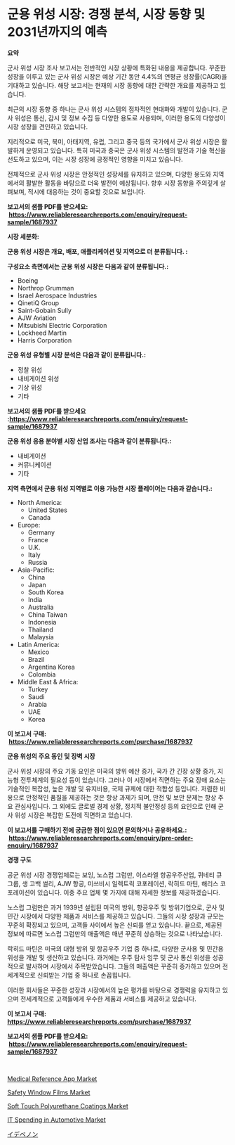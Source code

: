 <p><h1>군용 위성 시장: 경쟁 분석, 시장 동향 및 2031년까지의 예측</h1></p><p><strong>요약</strong></p>
<p><p>군사 위성 시장 조사 보고서는 전반적인 시장 상황에 특화된 내용을 제공합니다. 꾸준한 성장을 이루고 있는 군사 위성 시장은 예상 기간 동안 4.4%의 연평균 성장률(CAGR)을 기대하고 있습니다. 해당 보고서는 현재의 시장 동향에 대한 간략한 개요를 제공하고 있습니다.</p><p>최근의 시장 동향 중 하나는 군사 위성 시스템의 점차적인 현대화와 개발이 있습니다. 군사 위성은 통신, 감시 및 정보 수집 등 다양한 용도로 사용되며, 이러한 용도의 다양성이 시장 성장을 견인하고 있습니다.</p><p>지리적으로 미국, 북미, 아태지역, 유럽, 그리고 중국 등의 국가에서 군사 위성 시장은 활발하게 운영되고 있습니다. 특히 미국과 중국은 군사 위성 시스템의 발전과 기술 혁신을 선도하고 있으며, 이는 시장 성장에 긍정적인 영향을 미치고 있습니다.</p><p>전체적으로 군사 위성 시장은 안정적인 성장세를 유지하고 있으며, 다양한 용도와 지역에서의 활발한 활동을 바탕으로 더욱 발전이 예상됩니다. 향후 시장 동향을 주의깊게 살펴보며, 적시에 대응하는 것이 중요할 것으로 보입니다.</p></p>
<p><strong>보고서의 샘플 PDF를 받으세요: &nbsp;<a href="https://www.reliableresearchreports.com/enquiry/request-sample/1687937">https://www.reliableresearchreports.com/enquiry/request-sample/1687937</a></strong></p>
<p><strong>시장 세분화:</strong></p>
<p><strong> 군용 위성 시장은 개요, 배포, 애플리케이션 및 지역으로 더 분류됩니다. :</strong></p>
<p><strong>구성요소 측면에서는 군용 위성 시장은 다음과 같이 분류됩니다.:</strong></p>
<p><ul><li>Boeing</li><li>Northrop Grumman</li><li>Israel Aerospace Industries</li><li>QinetiQ Group</li><li>Saint-Gobain Sully</li><li>AJW Aviation</li><li>Mitsubishi Electric Corporation</li><li>Lockheed Martin</li><li>Harris Corporation</li></ul></p>
<p><strong> 군용 위성 유형별 시장 분석은 다음과 같이 분류됩니다.:</strong></p>
<p><ul><li>정찰 위성</li><li>내비게이션 위성</li><li>기상 위성</li><li>기타</li></ul></p>
<p><strong>보고서의 샘플 PDF를 받으세요 :<a href="https://www.reliableresearchreports.com/enquiry/request-sample/1687937">https://www.reliableresearchreports.com/enquiry/request-sample/1687937</a></strong></p>
<p><strong> 군용 위성 응용 분야별 시장 산업 조사는 다음과 같이 분류됩니다.:</strong></p>
<p><ul><li>내비게이션</li><li>커뮤니케이션</li><li>기타</li></ul></p>
<p><strong>지역 측면에서 군용 위성 지역별로 이용 가능한 시장 플레이어는 다음과 같습니다.:</strong></p>
<p><ul>
    <li>
        North America:
        <ul>
            <li>United States</li>
            <li>Canada</li>
        </ul>
    </li>
    <li>
        Europe:
        <ul>
            <li>Germany</li>
            <li>France</li>
            <li>U.K.</li>
            <li>Italy</li>
            <li>Russia</li>
        </ul>
    </li>
    <li>
        Asia-Pacific:
        <ul>
            <li>China</li>
            <li>Japan</li>
            <li>South Korea</li>
            <li>India</li>
            <li>Australia</li>
            <li>China Taiwan</li>
            <li>Indonesia</li>
            <li>Thailand</li>
            <li>Malaysia</li>
        </ul>
    </li>
    <li>
        Latin America:
        <ul>
            <li>Mexico</li>
            <li>Brazil</li>
            <li>Argentina Korea</li>
            <li>Colombia</li>
        </ul>
    </li>
    <li>
        Middle East & Africa:
        <ul>
            <li>Turkey</li>
            <li>Saudi</li>
            <li>Arabia</li>
            <li>UAE</li>
            <li>Korea</li>
        </ul>
    </li>
    </ul></p>
<p><strong>이 보고서 구매: &nbsp;<a href="https://www.reliableresearchreports.com/purchase/1687937">https://www.reliableresearchreports.com/purchase/1687937</a></strong></p>
<p><strong>군용 위성의 주요 동인 및 장벽 시장</strong></p>
<p><p>군사 위성 시장의 주요 기동 요인은 미국의 방위 예산 증가, 국가 간 긴장 상황 증가, 지능형 전투체계의 필요성 등이 있습니다. 그러나 이 시장에서 직면하는 주요 장애 요소는 기술적인 복잡성, 높은 개발 및 유지비용, 국제 규제에 대한 적합성 등입니다. 저렴한 비용으로 안정적인 품질을 제공하는 것은 항상 과제가 되며, 안전 및 보안 문제는 항상 주요 관심사입니다. 그 외에도 글로벌 경제 상황, 정치적 불안정성 등의 요인으로 인해 군사 위성 시장은 복잡한 도전에 직면하고 있습니다.</p></p>
<p><strong>이 보고서를 구매하기 전에 궁금한 점이 있으면 문의하거나 공유하세요.: &nbsp;<a href="https://www.reliableresearchreports.com/enquiry/pre-order-enquiry/1687937">https://www.reliableresearchreports.com/enquiry/pre-order-enquiry/1687937</a></strong></p>
<p><strong>경쟁 구도</strong></p>
<p><p>공군 위성 시장 경쟁업체로는 보잉, 노스럽 그럼만, 이스라엘 항공우주산업, 퀴네티 큐 그룹, 생 고백 썰리, AJW 항공, 미쓰비시 일렉트릭 코포레이션, 락히드 마틴, 해리스 코포레이션이 있습니다. 이중 주요 업체 몇 가지에 대해 자세한 정보를 제공하겠습니다.</p><p>노스럽 그럼만은 과거 1939년 설립된 미국의 방위, 항공우주 및 방위기업으로, 군사 및 민간 시장에서 다양한 제품과 서비스를 제공하고 있습니다. 그들의 시장 성장과 규모는 꾸준히 확장되고 있으며, 고객들 사이에서 높은 신뢰를 얻고 있습니다. 끝으로, 제공된 정보에 따르면 노스럽 그럼만의 매출액은 매년 꾸준히 상승하는 것으로 나타났습니다.</p><p>락히드 마틴은 미국의 대형 방위 및 항공우주 기업 중 하나로, 다양한 군사용 및 민간용 위성을 개발 및 생산하고 있습니다. 과거에는 우주 탐사 임무 및 군사 통신 위성을 성공적으로 발사하며 시장에서 주목받았습니다. 그들의 매출액은 꾸준히 증가하고 있으며 전 세계적으로 신뢰받는 기업 중 하나로 손꼽힙니다.</p><p>이러한 회사들은 꾸준한 성장과 시장에서의 높은 평가를 바탕으로 경쟁력을 유지하고 있으며 전세계적으로 고객들에게 우수한 제품과 서비스를 제공하고 있습니다.</p></p>
<p><strong>이 보고서 구매: &nbsp; <a href="https://www.reliableresearchreports.com/purchase/1687937">https://www.reliableresearchreports.com/purchase/1687937</a></strong></p>
<p><strong>보고서의 샘플 PDF를 받으세요: &nbsp;<a href="https://www.reliableresearchreports.com/enquiry/request-sample/1687937">https://www.reliableresearchreports.com/enquiry/request-sample/1687937</a></strong><strong></strong></p>
<p>&nbsp;</p>
<p><p><a href="https://issuu.com/reportprime-2/docs/medical-reference-app-market-size-2030.pptx">Medical Reference App Market</a></p><p><a href="https://github.com/luckyshygirl/Market-Research-Report-List-3/blob/main/safety-window-films-market.md">Safety Window Films Market</a></p><p><a href="https://github.com/vimar16th/Market-Research-Report-List-3/blob/main/soft-touch-polyurethane-coatings-market.md">Soft Touch Polyurethane Coatings Market</a></p><p><a href="https://meowing-lemming-dd3.notion.site/IT-Spending-in-Automotive-Market-Size-Growing-and-Forecasted-for-period-from-2024-2031-and-provide-4fbb0d7312344c55b625500177b42378">IT Spending in Automotive Market</a></p><p><a href="https://medium.com/@gregoriookeefe2023/%E3%82%A4%E3%83%87%E3%83%99%E3%83%8E%E3%83%B3%E5%B8%82%E5%A0%B4%E3%81%AF-%E5%B8%82%E5%A0%B4%E3%82%B7%E3%82%A7%E3%82%A2-%E8%A6%8F%E6%A8%A1-%E3%81%8A%E3%82%88%E3%81%B32031%E5%B9%B4%E3%81%BE%E3%81%A7%E3%81%AE%E4%BA%88%E6%B8%AC%E3%81%AB%E7%84%A6%E7%82%B9%E3%82%92%E5%BD%93%E3%81%A6%E3%81%A6%E3%81%84%E3%81%BE%E3%81%99-2fb43361260b">イデベノン</a></p></p>
